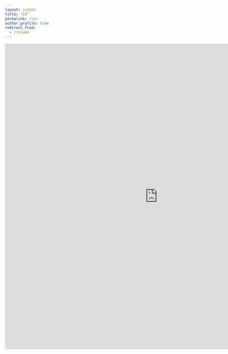 ```yaml
---
layout: single
title: "CV"
permalink: /cv/
author_profile: true
redirect_from:
  - /resume
---
```


<embed src="https:zmarkovich.github.io/files/Markovich CV (Fall 2021).pdf" width="1000" height="1000" type='application/pdf'></object>
